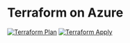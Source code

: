 # Terraform on Azure

[![Terraform Plan](https://github.com/thomaskrampe/TFonAzure/actions/workflows/terraform-plan.yml/badge.svg)](https://github.com/thomaskrampe/TFonAzure/actions/workflows/terraform-plan.yml)
[![Terraform Apply](https://github.com/thomaskrampe/TFonAzure/actions/workflows/terraform-apply.yml/badge.svg)](https://github.com/thomaskrampe/TFonAzure/actions/workflows/terraform-apply.yml)
